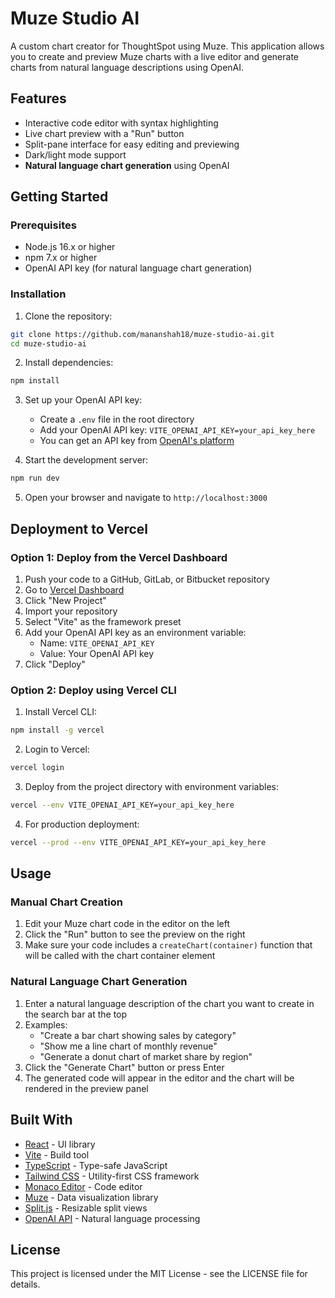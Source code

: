 # Muze Studio AI

A custom chart creator for ThoughtSpot using Muze. This application allows you to create and preview Muze charts with a live editor and generate charts from natural language descriptions using OpenAI.

## Features

- Interactive code editor with syntax highlighting
- Live chart preview with a "Run" button
- Split-pane interface for easy editing and previewing
- Dark/light mode support
- **Natural language chart generation** using OpenAI

## Getting Started

### Prerequisites

- Node.js 16.x or higher
- npm 7.x or higher
- OpenAI API key (for natural language chart generation)

### Installation

1. Clone the repository:
```bash
git clone https://github.com/mananshah18/muze-studio-ai.git
cd muze-studio-ai
```

2. Install dependencies:
```bash
npm install
```

3. Set up your OpenAI API key:
   - Create a `.env` file in the root directory
   - Add your OpenAI API key: `VITE_OPENAI_API_KEY=your_api_key_here`
   - You can get an API key from [OpenAI's platform](https://platform.openai.com/api-keys)

4. Start the development server:
```bash
npm run dev
```

5. Open your browser and navigate to `http://localhost:3000`

## Deployment to Vercel

### Option 1: Deploy from the Vercel Dashboard

1. Push your code to a GitHub, GitLab, or Bitbucket repository
2. Go to [Vercel Dashboard](https://vercel.com/dashboard)
3. Click "New Project"
4. Import your repository
5. Select "Vite" as the framework preset
6. Add your OpenAI API key as an environment variable:
   - Name: `VITE_OPENAI_API_KEY`
   - Value: Your OpenAI API key
7. Click "Deploy"

### Option 2: Deploy using Vercel CLI

1. Install Vercel CLI:
```bash
npm install -g vercel
```

2. Login to Vercel:
```bash
vercel login
```

3. Deploy from the project directory with environment variables:
```bash
vercel --env VITE_OPENAI_API_KEY=your_api_key_here
```

4. For production deployment:
```bash
vercel --prod --env VITE_OPENAI_API_KEY=your_api_key_here
```

## Usage

### Manual Chart Creation

1. Edit your Muze chart code in the editor on the left
2. Click the "Run" button to see the preview on the right
3. Make sure your code includes a `createChart(container)` function that will be called with the chart container element

### Natural Language Chart Generation

1. Enter a natural language description of the chart you want to create in the search bar at the top
2. Examples:
   - "Create a bar chart showing sales by category"
   - "Show me a line chart of monthly revenue"
   - "Generate a donut chart of market share by region"
3. Click the "Generate Chart" button or press Enter
4. The generated code will appear in the editor and the chart will be rendered in the preview panel

## Built With

- [React](https://reactjs.org/) - UI library
- [Vite](https://vitejs.dev/) - Build tool
- [TypeScript](https://www.typescriptlang.org/) - Type-safe JavaScript
- [Tailwind CSS](https://tailwindcss.com/) - Utility-first CSS framework
- [Monaco Editor](https://microsoft.github.io/monaco-editor/) - Code editor
- [Muze](https://muzejs.org/) - Data visualization library
- [Split.js](https://split.js.org/) - Resizable split views
- [OpenAI API](https://platform.openai.com/) - Natural language processing

## License

This project is licensed under the MIT License - see the LICENSE file for details.
